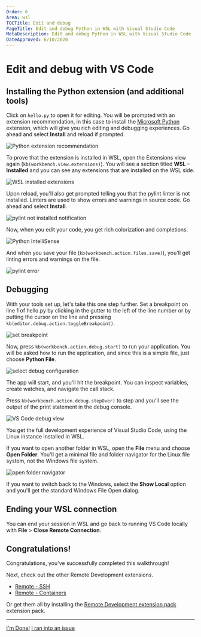 ```yaml
---
Order: 6
Area: wsl
TOCTitle: Edit and debug
PageTitle: Edit and debug Python in WSL with Visual Studio Code
MetaDescription: Edit and debug Python in WSL with Visual Studio Code
DateApproved: 6/10/2020
---
```

# Edit and debug with VS Code

## Installing the Python extension (and additional tools)

Click on `hello.py` to open it for editing. You will be prompted with an extension recommendation, in this case to install the [Microsoft Python](https://marketplace.visualstudio.com/items?itemName=ms-python.python) extension, which will give you rich editing and debugging experiences. Go ahead and select **Install** and reload if prompted.

![Python extension recommendation](images/wsl/python-extension-recommendation.png)

To prove that the extension is installed in WSL, open the Extensions view again (`kb(workbench.view.extensions)`). You will see a section titled **WSL – Installed** and you can see any extensions that are installed on the WSL side.

![WSL installed extensions](images/wsl/wsl-installed-extensions.png)

Upon reload, you'll also get prompted telling you that the pylint linter is not installed. Linters are used to show errors and warnings in source code. Go ahead and select **Install**.

![pylint not installed notification](images/wsl/pylint-not-installed.png)

Now, when you edit your code, you get rich colorization and completions.

![Python IntelliSense](images/wsl/python-intellisense.png)

And when you save your file (`kb(workbench.action.files.save)`), you'll get linting errors and warnings on the file.

![pylint error](images/wsl/pylint-error.png)

## Debugging

With your tools set up, let's take this one step further. Set a breakpoint on line 1 of hello.py by clicking in the gutter to the left of the line number or by putting the cursor on the line and pressing `kb(editor.debug.action.toggleBreakpoint)`.

![set breakpoint](images/wsl/set-breakpoint.png)

Now, press `kb(workbench.action.debug.start)` to run your application. You will be asked how to run the application, and since this is a simple file, just choose **Python File**.

![select debug configuration](images/wsl/select-debug-config.png)

The app will start, and you'll hit the breakpoint. You can inspect variables, create watches, and navigate the call stack.

Press `kb(workbench.action.debug.stepOver)` to step and you'll see the output of the print statement in the debug console.

![VS Code debug view](images/wsl/debug-view.png)

You get the full development experience of Visual Studio Code, using the Linux instance installed in WSL.

If you want to open another folder in WSL, open the **File** menu and choose **Open Folder**. You'll get a minimal file and folder navigator for the Linux file system, not the Windows file system.

![open folder navigator](images/wsl/open-folder.png)

If you want to switch back to the Windows, select the **Show Local** option and you'll get the standard Windows File Open dialog.

## Ending your WSL connection

You can end your session in WSL and go back to running VS Code locally with **File** > **Close Remote Connection**.

## Congratulations!

Congratulations, you've successfully completed this walkthrough!

Next, check out the other Remote Development extensions.

* [Remote - SSH](https://marketplace.visualstudio.com/items?itemName=ms-vscode-remote.remote-ssh)
* [Remote - Containers](https://marketplace.visualstudio.com/items?itemName=ms-vscode-remote.remote-containers)

Or get them all by installing the
[Remote Development extension pack](https://marketplace.visualstudio.com/items?itemName=ms-vscode-remote.vscode-remote-extensionpack) extension pack.

----

<a class="tutorial-next-btn" href="/docs/remote/remote-tutorials">I'm Done!</a> <a class="tutorial-feedback-btn" onclick="reportIssue('remote-tutorials-wsl', 'edit-and-debug')" href="javascript:void(0)">I ran into an issue</a>
